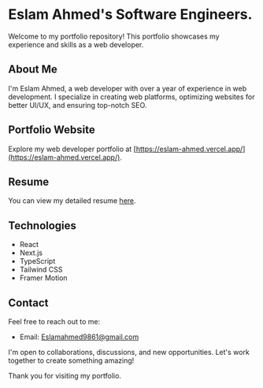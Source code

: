 # Eslam Ahmed's Software Engineers.

Welcome to my portfolio repository! This portfolio showcases my experience and skills as a web developer.

## About Me

I'm Eslam Ahmed, a web developer with over a year of experience in web development. I specialize in creating web platforms, optimizing websites for better UI/UX, and ensuring top-notch SEO.

## Portfolio Website

Explore my web developer portfolio at [https://eslam-ahmed.vercel.app/](https://eslam-ahmed.vercel.app/).

## Resume

You can view my detailed resume [here](https://eslam-ahmed.vercel.app/resume.pdf).

## Technologies

- React
- Next.js
- TypeScript
- Tailwind CSS
- Framer Motion

## Contact

Feel free to reach out to me:

- Email: [Eslamahmed9861@gmail.com](mailto:Eslamahmed9861@gmail.com)

I'm open to collaborations, discussions, and new opportunities. Let's work together to create something amazing!

Thank you for visiting my portfolio.
